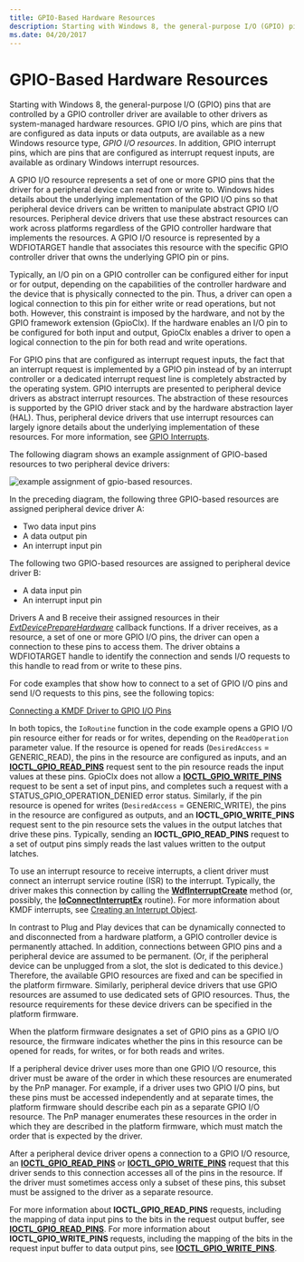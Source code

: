 ```yaml
---
title: GPIO-Based Hardware Resources
description: Starting with Windows 8, the general-purpose I/O (GPIO) pins that are controlled by a GPIO controller driver are available to other drivers as system-managed hardware resources.
ms.date: 04/20/2017
---
```


# GPIO-Based Hardware Resources


Starting with Windows 8, the general-purpose I/O (GPIO) pins that are controlled by a GPIO controller driver are available to other drivers as system-managed hardware resources. GPIO I/O pins, which are pins that are configured as data inputs or data outputs, are available as a new Windows resource type, *GPIO I/O resources*. In addition, GPIO interrupt pins, which are pins that are configured as interrupt request inputs, are available as ordinary Windows interrupt resources.

A GPIO I/O resource represents a set of one or more GPIO pins that the driver for a peripheral device can read from or write to. Windows hides details about the underlying implementation of the GPIO I/O pins so that peripheral device drivers can be written to manipulate abstract GPIO I/O resources. Peripheral device drivers that use these abstract resources can work across platforms regardless of the GPIO controller hardware that implements the resources. A GPIO I/O resource is represented by a WDFIOTARGET handle that associates this resource with the specific GPIO controller driver that owns the underlying GPIO pin or pins.

Typically, an I/O pin on a GPIO controller can be configured either for input or for output, depending on the capabilities of the controller hardware and the device that is physically connected to the pin. Thus, a driver can open a logical connection to this pin for either write or read operations, but not both. However, this constraint is imposed by the hardware, and not by the GPIO framework extension (GpioClx). If the hardware enables an I/O pin to be configured for both input and output, GpioClx enables a driver to open a logical connection to the pin for both read and write operations.

For GPIO pins that are configured as interrupt request inputs, the fact that an interrupt request is implemented by a GPIO pin instead of by an interrupt controller or a dedicated interrupt request line is completely abstracted by the operating system. GPIO interrupts are presented to peripheral device drivers as abstract interrupt resources. The abstraction of these resources is supported by the GPIO driver stack and by the hardware abstraction layer (HAL). Thus, peripheral device drivers that use interrupt resources can largely ignore details about the underlying implementation of these resources. For more information, see [GPIO Interrupts](./gpio-interrupts.md).

The following diagram shows an example assignment of GPIO-based resources to two peripheral device drivers:

![example assignment of gpio-based resources.](images/gpioresources.png)

In the preceding diagram, the following three GPIO-based resources are assigned peripheral device driver A:

-   Two data input pins
-   A data output pin
-   An interrupt input pin

The following two GPIO-based resources are assigned to peripheral device driver B:

-   A data input pin
-   An interrupt input pin

Drivers A and B receive their assigned resources in their [*EvtDevicePrepareHardware*](/windows-hardware/drivers/ddi/wdfdevice/nc-wdfdevice-evt_wdf_device_prepare_hardware) callback functions. If a driver receives, as a resource, a set of one or more GPIO I/O pins, the driver can open a connection to these pins to access them. The driver obtains a WDFIOTARGET handle to identify the connection and sends I/O requests to this handle to read from or write to these pins.

For code examples that show how to connect to a set of GPIO I/O pins and send I/O requests to this pins, see the following topics:

[Connecting a KMDF Driver to GPIO I/O Pins](./connecting-a-kmdf-driver-to-gpio-i-o-pins.md)

In both topics, the `IoRoutine` function in the code example opens a GPIO I/O pin resource either for reads or for writes, depending on the `ReadOperation` parameter value. If the resource is opened for reads (`DesiredAccess` = GENERIC\_READ), the pins in the resource are configured as inputs, and an [**IOCTL\_GPIO\_READ\_PINS**](/windows-hardware/drivers/ddi/gpio/ni-gpio-ioctl_gpio_read_pins) request sent to the pin resource reads the input values at these pins. GpioClx does not allow a [**IOCTL\_GPIO\_WRITE\_PINS**](/windows-hardware/drivers/ddi/gpio/ni-gpio-ioctl_gpio_write_pins) request to be sent a set of input pins, and completes such a request with a STATUS\_GPIO\_OPERATION\_DENIED error status. Similarly, if the pin resource is opened for writes (`DesiredAccess` = GENERIC\_WRITE), the pins in the resource are configured as outputs, and an **IOCTL\_GPIO\_WRITE\_PINS** request sent to the pin resource sets the values in the output latches that drive these pins. Typically, sending an **IOCTL\_GPIO\_READ\_PINS** request to a set of output pins simply reads the last values written to the output latches.

To use an interrupt resource to receive interrupts, a client driver must connect an interrupt service routine (ISR) to the interrupt. Typically, the driver makes this connection by calling the [**WdfInterruptCreate**](/windows-hardware/drivers/ddi/wdfinterrupt/nf-wdfinterrupt-wdfinterruptcreate) method (or, possibly, the [**IoConnectInterruptEx**](/windows-hardware/drivers/ddi/wdm/nf-wdm-ioconnectinterruptex) routine). For more information about KMDF interrupts, see [Creating an Interrupt Object](../wdf/creating-an-interrupt-object.md).

In contrast to Plug and Play devices that can be dynamically connected to and disconnected from a hardware platform, a GPIO controller device is permanently attached. In addition, connections between GPIO pins and a peripheral device are assumed to be permanent. (Or, if the peripheral device can be unplugged from a slot, the slot is dedicated to this device.) Therefore, the available GPIO resources are fixed and can be specified in the platform firmware. Similarly, peripheral device drivers that use GPIO resources are assumed to use dedicated sets of GPIO resources. Thus, the resource requirements for these device drivers can be specified in the platform firmware.

When the platform firmware designates a set of GPIO pins as a GPIO I/O resource, the firmware indicates whether the pins in this resource can be opened for reads, for writes, or for both reads and writes.

If a peripheral device driver uses more than one GPIO I/O resource, this driver must be aware of the order in which these resources are enumerated by the PnP manager. For example, if a driver uses two GPIO I/O pins, but these pins must be accessed independently and at separate times, the platform firmware should describe each pin as a separate GPIO I/O resource. The PnP manager enumerates these resources in the order in which they are described in the platform firmware, which must match the order that is expected by the driver.

After a peripheral device driver opens a connection to a GPIO I/O resource, an [**IOCTL\_GPIO\_READ\_PINS**](/windows-hardware/drivers/ddi/gpio/ni-gpio-ioctl_gpio_read_pins) or [**IOCTL\_GPIO\_WRITE\_PINS**](/windows-hardware/drivers/ddi/gpio/ni-gpio-ioctl_gpio_write_pins) request that this driver sends to this connection accesses all of the pins in the resource. If the driver must sometimes access only a subset of these pins, this subset must be assigned to the driver as a separate resource.

For more information about **IOCTL\_GPIO\_READ\_PINS** requests, including the mapping of data input pins to the bits in the request output buffer, see [**IOCTL\_GPIO\_READ\_PINS**](/windows-hardware/drivers/ddi/gpio/ni-gpio-ioctl_gpio_read_pins). For more information about **IOCTL\_GPIO\_WRITE\_PINS** requests, including the mapping of the bits in the request input buffer to data output pins, see [**IOCTL\_GPIO\_WRITE\_PINS**](/windows-hardware/drivers/ddi/gpio/ni-gpio-ioctl_gpio_write_pins).

 

